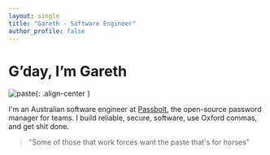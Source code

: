 ```yaml
---
layout: single
title: "Gareth - Software Engineer"
author_profile: false
---
```


# G’day, I’m Gareth

![paste](/assets/images/paste.jpeg){: .align-center }

I'm an Australian software engineer at [Passbolt](https://passbolt.com), the open-source password manager for teams. I build reliable, secure, software, use Oxford commas, and get shit done.

> "Some of those that work forces want the paste that's for horses"

